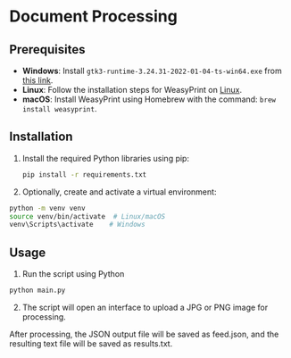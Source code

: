 # Document Processing

## Prerequisites

- **Windows**: Install `gtk3-runtime-3.24.31-2022-01-04-ts-win64.exe` from [this link](https://github.com/tschoonj/GTK-for-Windows-Runtime-Environment-Installer/releases/download/2022-01-04/gtk3-runtime-3.24.31-2022-01-04-ts-win64.exe).
- **Linux**: Follow the installation steps for WeasyPrint on [Linux](https://doc.courtbouillon.org/weasyprint/stable/first_steps.html#linux).
- **macOS**: Install WeasyPrint using Homebrew with the command: `brew install weasyprint`.

## Installation

1. Install the required Python libraries using pip:

   ```bash
   pip install -r requirements.txt
   ```

2. Optionally, create and activate a virtual environment:

  ```bash
  python -m venv venv
  source venv/bin/activate  # Linux/macOS
  venv\Scripts\activate    # Windows
   ```
## Usage
1. Run the script using Python
  ```bash
  python main.py
  ```
2. The script will open an interface to upload a JPG or PNG image for processing.

After processing, the JSON output file will be saved as feed.json, and the resulting text file will be saved as results.txt.
